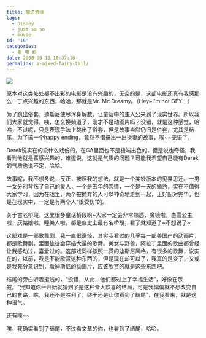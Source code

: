 ```yaml
---
title: 魔法奇缘
tags:
  - Disney
  - just so so
  - movie
id: '16'
categories:
  - 看 电 影
date: 2008-03-13 10:37:18
permalink: a-mixed-fairy-tail/
---
```


[![](http://lh6.google.com/TangChao.ZJU/R9Pek0tfn_I/AAAAAAAAAJc/ujBkrpn9pIo/s144/Enchanted.jpg)](http://picasaweb.google.com/TangChao.ZJU/nLWIF/photo#5175725120984948722)

原本对这类处处都不出彩的电影是没有兴趣的，无奈的是，这部电影还真有我感那么一丁点兴趣的东西，哈哈，那就是Mr. Mc Dreamy。（Hey~I'm not GEY！）

为了跳出俗套，迪斯尼使尽浑身解数，让童话中的主人公来到了现实世界。所以我们大家就觉得，咦，怎么换频道了，刚才不是动画片吗？没错，就是这种感觉，哈哈，不过呢，只是表现手法上跳出了俗套，但是故事当然仍旧是俗套，尤其是结尾，为了搞一个happy ending，竟然不惜搞出一出换妻的故事，唉~~无语了。

Derek说实在的没什么戏份的，在GA里面也不是极端出色的，但是说也奇怪，我看到他就是蛮感兴趣的，难道说，这就是气质的问题？可能我希望自己能有Derek的气质也说不定，哈哈。

故事呢，我不想多说，反正，按照我的想法，就是一个美妙版本的见异思迁。一男一女分别背叛了自己的爱人，一个是五年的恋情，一个是一天的婚约，实在不值得大家学习，因为在戏里，两个被抛弃的人可以神奇地走到一起，正好配对完毕，但是在现实中，一定是有两个人“很受伤”的。

关于古老桥段，这里很多童话桥段啊~大家一定会非常熟悉，魔镜啦，白雪公主啦，灰姑娘啦，睡美人啦，都是些史上最有名桥段，看了就知道了~不想说了~

这部戏是一部歌舞剧，我一直很奇怪，其实我看过的几乎每一部美国产的动画片，都是歌舞剧，里面往往会穿插大量的歌舞。美女与野兽，阿拉丁里面的歌曲都曾经让我感动过，喜爱过的。这部戏同样按照一贯的迪斯尼风格，有很多的歌舞，说实在的，以前，我是不能欣赏这种东西的，但是现在却可以了，我真的是变了，又或是我充分意识到，看迪斯尼的动画片，应该欣赏的就是这些东西吧。

结尾的旁白听着挺贱的，“没错，从此，他们都过上了幸福生活”，好像在示威。“我知道你一开始就猜到了是这种皆大欢喜的结局，可是我偏偏就不想改变自己的套路，瞧，我还不是胜利了，终于还是让你看到了结尾”，在我看来，就是这种语气。

还有噢~~
<!-- more -->
唉，我确实看到了结尾，不过看文章的你，也看到了结尾，哈哈。